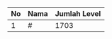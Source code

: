 | No | Nama            | Jumlah Level |
|----|-----------------|--------------|
| 1  | #    |    1703        |
